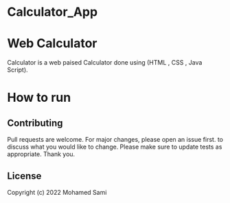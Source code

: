 # Calculator_App
# Web Calculator 
 Calculator is a web paised Calculator done using (HTML , CSS , Java Script).
# How to run 
## Contributing
Pull requests are welcome. For major changes, please open an issue first.
to discuss what you would like to change.
Please make sure to update tests as appropriate.
Thank you.
## License
Copyright (c) 2022 Mohamed Sami

